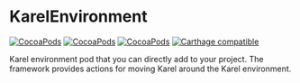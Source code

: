 # KarelEnvironment

[![CocoaPods](https://img.shields.io/cocoapods/v/KarelEnvironment.svg?style=plastic)](https://cocoapods.org/?q=KarelEnvironment)
[![CocoaPods](https://img.shields.io/cocoapods/p/KarelEnvironment.svg?style=plastic)](https://cocoapods.org/?q=KarelEnvironment)
[![CocoaPods](https://img.shields.io/cocoapods/l/KarelEnvironment.svg?style=plastic)](https://github.com/gokulrajanpillai/KarelEnvironment/blob/master/LICENSE)
[![Carthage compatible](https://img.shields.io/badge/Carthage-compatible-4BC51D.svg?style=plastic)](https://github.com/Carthage/Carthage)

Karel environment pod that you can directly add to your project. The framework provides actions for moving Karel around the Karel environment.
